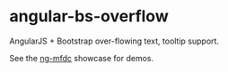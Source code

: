 angular-bs-overflow
===================
AngularJS + Bootstrap over-flowing text, tooltip support.

See the [ng-mfdc](http://momsfriendlydevco.github.io/ng-mfdc) showcase for demos.
